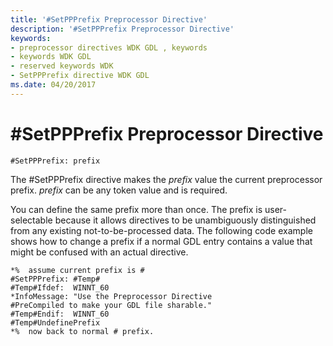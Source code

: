 ```yaml
---
title: '#SetPPPrefix Preprocessor Directive'
description: '#SetPPPrefix Preprocessor Directive'
keywords:
- preprocessor directives WDK GDL , keywords
- keywords WDK GDL
- reserved keywords WDK
- SetPPPrefix directive WDK GDL
ms.date: 04/20/2017
---
```


# \#SetPPPrefix Preprocessor Directive


```GDL
#SetPPPrefix: prefix
```

The \#SetPPPrefix directive makes the *prefix* value the current preprocessor prefix. *prefix* can be any token value and is required.

You can define the same prefix more than once. The prefix is user-selectable because it allows directives to be unambiguously distinguished from any existing not-to-be-processed data. The following code example shows how to change a prefix if a normal GDL entry contains a value that might be confused with an actual directive.

```GDL
*%  assume current prefix is #
#SetPPPrefix: #Temp#
#Temp#Ifdef:  WINNT_60
*InfoMessage: "Use the Preprocessor Directive
#PreCompiled to make your GDL file sharable."
#Temp#Endif:  WINNT_60
#Temp#UndefinePrefix
*%  now back to normal # prefix.
```
